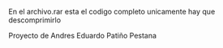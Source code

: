 En el archivo.rar esta el codigo completo unicamente hay que descomprimirlo 

Proyecto de Andres Eduardo Patiño Pestana 
